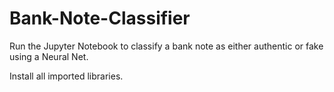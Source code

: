 # Bank-Note-Classifier

Run the Jupyter Notebook to classify a bank note as either authentic or fake using a Neural Net.

Install all imported libraries.
